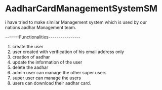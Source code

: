 # AadharCardManagementSystemSM

i have tried to make similar Management system which is used by our nations aadhar Management team.

-------Functionalities----------------
  1) create the user
  2) user created with verification of his email address only
  3) creation of aadhar
  4) update the information of the user
  5) delete the aadhar
  6) admin user can manage the other super users
  7) super user can manage the users
  8) users can download their aadhar card. 
